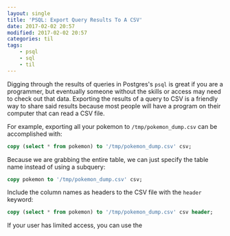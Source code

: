 ```yaml
---
layout: single
title: 'PSQL: Export Query Results To A CSV'
date: 2017-02-02 20:57
modified: 2017-02-02 20:57
categories: til
tags:
    - psql
    - sql
    - til
---
```


Digging through the results of queries in Postgres's `psql` is great if you
are a programmer, but eventually someone without the skills or access may
need to check out that data. Exporting the results of a query to CSV is a
friendly way to share said results because most people will have a program
on their computer that can read a CSV file.

For example, exporting all your pokemon to `/tmp/pokemon_dump.csv` can be
accomplished with:

```sql
copy (select * from pokemon) to '/tmp/pokemon_dump.csv' csv;
```

Because we are grabbing the entire table, we can just specify the table name
instead of using a subquery:

```sql
copy pokemon to '/tmp/pokemon_dump.csv' csv;
```

Include the column names as headers to the CSV file with the `header`
keyword:

```sql
copy (select * from pokemon) to '/tmp/pokemon_dump.csv' csv header;
```

If your user has limited access, you can use the
